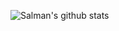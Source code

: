 ![Salman's github stats](https://github-readme-stats.vercel.app/api?username=SalmanShaik2668&show_icons=true&count_private=true&theme=radical)
